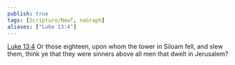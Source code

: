 ```yaml
---
publish: true
tags: [Scripture/NewT, noGraph]
aliases: ["Luke 13:4"]
---
```

[Luke 13:4](https://churchofjesuschrist.org/study/scriptures/nt/luke/13?lang=eng&id=p4#p4) Or those eighteen, upon whom the tower in Siloam fell, and slew them, think ye that they were sinners above all men that dwelt in Jerusalem?
